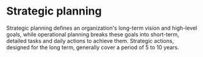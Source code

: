 # Strategic planning

Strategic planning defines an organization's long-term vision and high-level goals, while operational planning breaks these goals into short-term, detailed tasks and daily actions to achieve them. Strategic actions, designed for the long term, generally cover a period of 5 to 10 years.